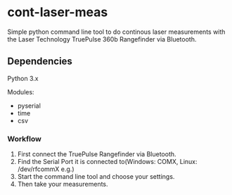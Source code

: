 # cont-laser-meas

Simple python command line tool to do continous laser measurements with the Laser Technology TruePulse 360b Rangefinder via Bluetooth.

## Dependencies

Python 3.x

Modules:
- pyserial
- time
- csv

### Workflow

1. First connect the TruePulse Rangefinder via Bluetooth. 
2. Find the Serial Port it is connected to(Windows: COMX, Linux: /dev/rfcommX e.g.)
3. Start the command line tool and choose your settings. 
4. Then take your measurements.
